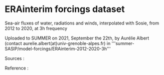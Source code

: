# ERAinterim forcings dataset 


Sea-air fluxes of water, radiations and winds, interpolated with Sosie, from 2012 to 2020, at 3h frequency

Uploaded to SUMMER on 2021, September the 22th, by Aurélie Albert (contact aurelie.albert(at)univ-grenoble-alpes.fr) in 
'''summer-SASIP/model-forcings/ERAinterim-2012-2020-3h'''

Sources : 

Reference :
